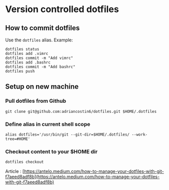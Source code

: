 # Version controlled dotfiles

## How to commit dotfiles

Use the `dotfiles` alias. Example:

```
dotfiles status
dotfiles add .vimrc
dotfiles commit -m "Add vimrc"
dotfiles add .bashrc
dotfiles commit -m "Add bashrc"
dotfiles push
```

## Setup on new machine 

### Pull dotfiles from Github

`git clone git@github.com:adriancostin6/dotfiles.git $HOME/.dotfiles`

### Define alias in current shell scope

`alias dotfiles='/usr/bin/git --git-dir=$HOME/.dotfiles/ --work-tree=#HOME'`

### Checkout content to your $HOME dir

`dotfiles checkout`

Article : [https://antelo.medium.com/how-to-manage-your-dotfiles-with-git-f7aeed8adf8b](https://antelo.medium.com/how-to-manage-your-dotfiles-with-git-f7aeed8adf8b)
